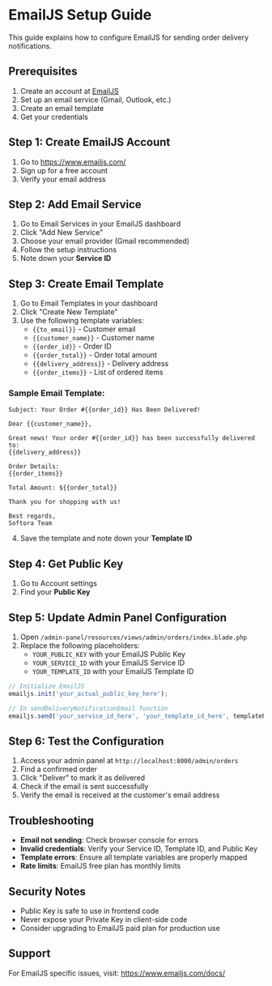 # EmailJS Setup Guide

This guide explains how to configure EmailJS for sending order delivery notifications.

## Prerequisites

1. Create an account at [EmailJS](https://www.emailjs.com/)
2. Set up an email service (Gmail, Outlook, etc.)
3. Create an email template
4. Get your credentials

## Step 1: Create EmailJS Account

1. Go to https://www.emailjs.com/
2. Sign up for a free account
3. Verify your email address

## Step 2: Add Email Service

1. Go to Email Services in your EmailJS dashboard
2. Click "Add New Service"
3. Choose your email provider (Gmail recommended)
4. Follow the setup instructions
5. Note down your **Service ID**

## Step 3: Create Email Template

1. Go to Email Templates in your dashboard
2. Click "Create New Template"
3. Use the following template variables:
   - `{{to_email}}` - Customer email
   - `{{customer_name}}` - Customer name
   - `{{order_id}}` - Order ID
   - `{{order_total}}` - Order total amount
   - `{{delivery_address}}` - Delivery address
   - `{{order_items}}` - List of ordered items

### Sample Email Template:

```
Subject: Your Order #{{order_id}} Has Been Delivered!

Dear {{customer_name}},

Great news! Your order #{{order_id}} has been successfully delivered to:
{{delivery_address}}

Order Details:
{{order_items}}

Total Amount: ${{order_total}}

Thank you for shopping with us!

Best regards,
Softora Team
```

4. Save the template and note down your **Template ID**

## Step 4: Get Public Key

1. Go to Account settings
2. Find your **Public Key**

## Step 5: Update Admin Panel Configuration

1. Open `/admin-panel/resources/views/admin/orders/index.blade.php`
2. Replace the following placeholders:
   - `YOUR_PUBLIC_KEY` with your EmailJS Public Key
   - `YOUR_SERVICE_ID` with your EmailJS Service ID
   - `YOUR_TEMPLATE_ID` with your EmailJS Template ID

```javascript
// Initialize EmailJS
emailjs.init('your_actual_public_key_here');

// In sendDeliveryNotificationEmail function
emailjs.send('your_service_id_here', 'your_template_id_here', templateParams)
```

## Step 6: Test the Configuration

1. Access your admin panel at `http://localhost:8000/admin/orders`
2. Find a confirmed order
3. Click "Deliver" to mark it as delivered
4. Check if the email is sent successfully
5. Verify the email is received at the customer's email address

## Troubleshooting

- **Email not sending**: Check browser console for errors
- **Invalid credentials**: Verify your Service ID, Template ID, and Public Key
- **Template errors**: Ensure all template variables are properly mapped
- **Rate limits**: EmailJS free plan has monthly limits

## Security Notes

- Public Key is safe to use in frontend code
- Never expose your Private Key in client-side code
- Consider upgrading to EmailJS paid plan for production use

## Support

For EmailJS specific issues, visit: https://www.emailjs.com/docs/